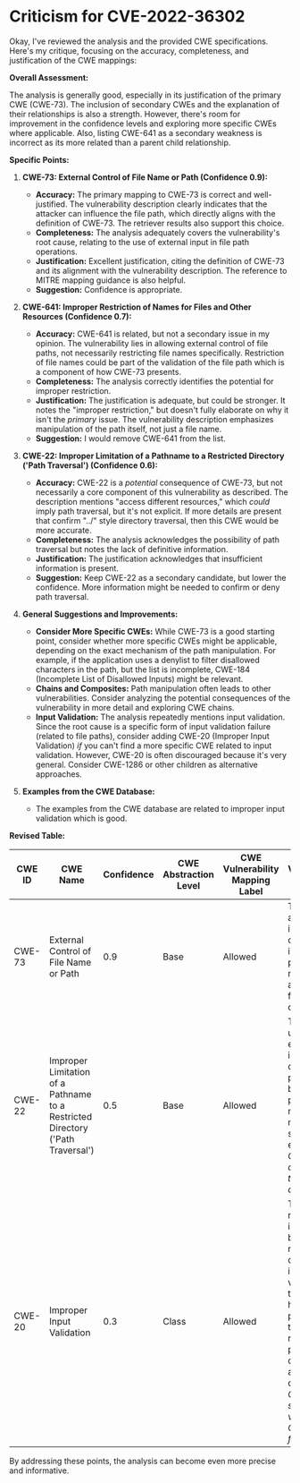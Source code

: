 # Criticism for CVE-2022-36302

Okay, I've reviewed the analysis and the provided CWE specifications. Here's my critique, focusing on the accuracy, completeness, and justification of the CWE mappings:

**Overall Assessment:**

The analysis is generally good, especially in its justification of the primary CWE (CWE-73). The inclusion of secondary CWEs and the explanation of their relationships is also a strength. However, there's room for improvement in the confidence levels and exploring more specific CWEs where applicable. Also, listing CWE-641 as a secondary weakness is incorrect as its more related than a parent child relationship.

**Specific Points:**

1.  **CWE-73: External Control of File Name or Path (Confidence 0.9):**

    *   **Accuracy:** The primary mapping to CWE-73 is correct and well-justified. The vulnerability description clearly indicates that the attacker can influence the file path, which directly aligns with the definition of CWE-73. The retriever results also support this choice.
    *   **Completeness:** The analysis adequately covers the vulnerability's root cause, relating to the use of external input in file path operations.
    *   **Justification:** Excellent justification, citing the definition of CWE-73 and its alignment with the vulnerability description. The reference to MITRE mapping guidance is also helpful.
    *   **Suggestion:** Confidence is appropriate.

2.  **CWE-641: Improper Restriction of Names for Files and Other Resources (Confidence 0.7):**

    *   **Accuracy:** CWE-641 is related, but not a secondary issue in my opinion. The vulnerability lies in allowing external control of file paths, not necessarily restricting file names specifically. Restriction of file names could be part of the validation of the file path which is a component of how CWE-73 presents.
    *   **Completeness:** The analysis correctly identifies the potential for improper restriction.
    *   **Justification:** The justification is adequate, but could be stronger. It notes the "improper restriction," but doesn't fully elaborate on why it isn't the *primary* issue. The vulnerability description emphasizes manipulation of the path itself, not just a file name.
    *   **Suggestion:** I would remove CWE-641 from the list.

3.  **CWE-22: Improper Limitation of a Pathname to a Restricted Directory ('Path Traversal') (Confidence 0.6):**

    *   **Accuracy:** CWE-22 is a *potential* consequence of CWE-73, but not necessarily a core component of this vulnerability as described. The description mentions "access different resources," which *could* imply path traversal, but it's not explicit. If more details are present that confirm "../" style directory traversal, then this CWE would be more accurate.
    *   **Completeness:** The analysis acknowledges the possibility of path traversal but notes the lack of definitive information.
    *   **Justification:** The justification acknowledges that insufficient information is present.
    *   **Suggestion:** Keep CWE-22 as a secondary candidate, but lower the confidence. More information might be needed to confirm or deny path traversal.

4. **General Suggestions and Improvements:**

    *   **Consider More Specific CWEs:** While CWE-73 is a good starting point, consider whether more specific CWEs might be applicable, depending on the exact mechanism of the path manipulation. For example, if the application uses a denylist to filter disallowed characters in the path, but the list is incomplete, CWE-184 (Incomplete List of Disallowed Inputs) might be relevant.
    *   **Chains and Composites:** Path manipulation often leads to other vulnerabilities. Consider analyzing the potential consequences of the vulnerability in more detail and exploring CWE chains.
    *   **Input Validation:** The analysis repeatedly mentions input validation. Since the root cause is a specific form of input validation failure (related to file paths), consider adding CWE-20 (Improper Input Validation) *if* you can't find a more specific CWE related to input validation. However, CWE-20 is often discouraged because it's very general. Consider CWE-1286 or other children as alternative approaches.

5. **Examples from the CWE Database:**
    - The examples from the CWE database are related to improper input validation which is good.

**Revised Table:**

| CWE ID | CWE Name | Confidence | CWE Abstraction Level | CWE Vulnerability Mapping Label | CWE-Vulnerability Mapping Notes |
|---|---|---|---|---|---|
| CWE-73 | External Control of File Name or Path | 0.9 | Base | Allowed | The product allows user input to control or influence paths or file names that are used in filesystem operations. |
| CWE-22 | Improper Limitation of a Pathname to a Restricted Directory ('Path Traversal') | 0.5 | Base | Allowed | The product uses external input to construct a pathname, but the product does not properly neutralize special elements. *Conditional: only if path traversal is confirmed*. |
| CWE-20 | Improper Input Validation | 0.3 | Class | Allowed | The product receives input or data, but it does not validate or incorrectly validates that the input has the properties that are required to process the data safely and correctly. *Only if no specific validation CWEs are found*. |

By addressing these points, the analysis can become even more precise and informative.